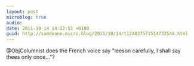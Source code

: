 ```yaml
---
layout: post
microblog: true
audio: 
date: 2011-10-14 14:22:51 +0100
guid: http://samdeane.micro.blog/2011/10/14/t124837571514732544.html
---
```

@ObjColumnist does the French voice say "leeson carefully, I shall say thees only once..."?
